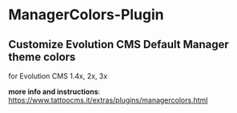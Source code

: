 # ManagerColors-Plugin
## Customize Evolution CMS Default Manager theme colors
for Evolution CMS 1.4x, 2x, 3x

**more info and instructions**: https://www.tattoocms.it/extras/plugins/managercolors.html





